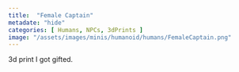 ```yaml
---
title:  "Female Captain"
metadate: "hide"
categories: [ Humans, NPCs, 3dPrints ]
image: "/assets/images/minis/humanoid/humans/FemaleCaptain.png"
---
```

3d print I got gifted.